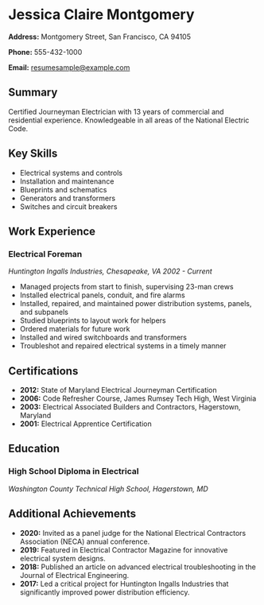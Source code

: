# Jessica Claire Montgomery

**Address:** Montgomery Street, San Francisco, CA 94105

**Phone:** 555-432-1000

**Email:** resumesample@example.com

## Summary

Certified Journeyman Electrician with 13 years of commercial and residential experience. Knowledgeable in all areas of the National Electric Code.

## Key Skills

- Electrical systems and controls
- Installation and maintenance
- Blueprints and schematics
- Generators and transformers
- Switches and circuit breakers

## Work Experience

### Electrical Foreman
*Huntington Ingalls Industries, Chesapeake, VA*
*2002 - Current*

- Managed projects from start to finish, supervising 23-man crews
- Installed electrical panels, conduit, and fire alarms
- Installed, repaired, and maintained power distribution systems, panels, and subpanels
- Studied blueprints to layout work for helpers
- Ordered materials for future work
- Installed and wired switchboards and transformers
- Troubleshot and repaired electrical systems in a timely manner

## Certifications

- **2012:** State of Maryland Electrical Journeyman Certification
- **2006:** Code Refresher Course, James Rumsey Tech High, West Virginia
- **2003:** Electrical Associated Builders and Contractors, Hagerstown, Maryland
- **2001:** Electrical Apprentice Certification

## Education

### High School Diploma in Electrical
*Washington County Technical High School, Hagerstown, MD*

## Additional Achievements

- **2020:** Invited as a panel judge for the National Electrical Contractors Association (NECA) annual conference.
- **2019:** Featured in Electrical Contractor Magazine for innovative electrical system designs.
- **2018:** Published an article on advanced electrical troubleshooting in the Journal of Electrical Engineering.
- **2017:** Led a critical project for Huntington Ingalls Industries that significantly improved power distribution efficiency.